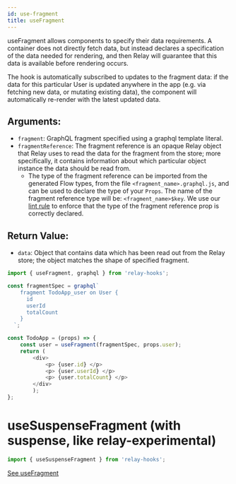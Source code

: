 ```yaml
---
id: use-fragment
title: useFragment
---
```


useFragment allows components to specify their data requirements. A container does not directly fetch data, but instead declares a specification of the data needed for rendering, and then Relay will guarantee that this data is available before rendering occurs.

The hook is automatically subscribed to updates to the fragment data: if the data for this particular User is updated anywhere in the app (e.g. via fetching new data, or mutating existing data), the component will automatically re-render with the latest updated data.

## Arguments:

  * `fragment`: GraphQL fragment specified using a graphql template literal.
  * `fragmentReference`: The fragment reference is an opaque Relay object that Relay uses to read the data for the fragment from the store; more specifically, it contains information about which particular object instance the data should be read from. 
    * The type of the fragment reference can be imported from the generated Flow types, from the file `<fragment_name>.graphql.js`, and can be used to declare the type of your `Props`. The name of the fragment reference type will be: `<fragment_name>$key`. We use our [lint rule](https://github.com/relayjs/eslint-plugin-relay) to enforce that the type of the fragment reference prop is correctly declared.

## Return Value:

  * `data`: Object that contains data which has been read out from the Relay store; the object matches the shape of specified fragment.

```ts
import { useFragment, graphql } from 'relay-hooks';

const fragmentSpec = graphql`
    fragment TodoApp_user on User {
      id
      userId
      totalCount
    }
  `;

const TodoApp = (props) => {
    const user = useFragment(fragmentSpec, props.user);
    return (   
        <div>
            <p> {user.id} </p>
            <p> {user.userId} </p>
            <p> {user.totalCount} </p>
        </div>
        );
};
```
  


# useSuspenseFragment (with suspense, like relay-experimental)

```ts
import { useSuspenseFragment } from 'relay-hooks';
```

[See useFragment](https://relay.dev/docs/en/api-reference#usefragment)